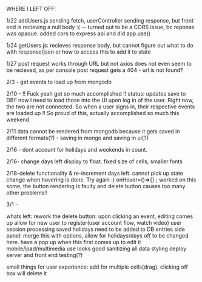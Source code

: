 WHERE I LEFT OFF:

1/22
addUsers.js sending fetch, userController sending response, but front end is recieving a null body :(
-- turned out to be a CORS issue, bc reponse was opaque. added cors to express api and did app.use()


1/24
getUsers.js: recieves response body, but cannot figure out what to do with response/json or how to access this to add it to state

1/27
post request works through URL but not axios
does not even seem to be recieved, as per console
post request gets a 404 - url is not found?

2/3 - get events to load up from mongodb

2/10 - !! Fuck yeah got so much accomplished !!
status: updates save to DB!! now I need to load those into the UI upon log in of the user. Right now, the two are not connected.
So when a user signs in, their respective events are loaded up !!
So proud of this, actually accomplished so much this weekend

2/11 data cannot be rendered from mongodb because it gets saved in different formats(?) - saving in mongo and saving in ui(?)

2/16 - dont account for holidays and weekends in count.

2/16- change days left display to float. fixed size of cells, smaller fonts

2/18-delete functionality & re-increment days left. cannot pick up state change when hovering is done. Try again :) onHover=()=>{}
; worked on this some, the button rendering is faulty and delete button causes too many other problems!! 

3/1 -

whats left:
rework the delete button: upon clicking an event, editing comes up
allow for new user to register(user account flow, watch video)
user session processing
saved holidays need to be added to DB entries
side panel: merge this with options, allow for holidays/days off to be changed here. have a pop up when this first comes up to edit it
mobile/ipad/multimedia use looks good
sanitizing all data
styling
deploy server and front end
testing(?)


small things for user experience:
add for multiple cells(drag). clicking off box will delete it